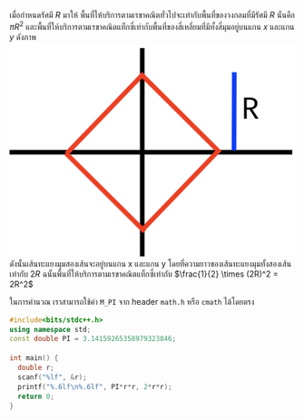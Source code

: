เมื่อกำหนดรัศมี $R$ มาให้ พื้นที่ให้บริการตามเรขาคณิตทั่วไปจะเท่ากับพื้นที่ของวงกลมที่มีรัศมี $R$ นั่นคือ $\pi R^2$ และพื้นที่ให้บริการตามเรขาคณิตแท็กซี่เท่ากับพื้นที่ของสี่เหลี่ยมที่มีทั้งสี่มุมอยู่บนแกน $x$ และแกน $y$ ดังภาพ
![](../media/0007/taxicab_circle.png)
ดังนั้นเส้นทะแยงมุมสองเส้นจะอยู่บนแกน x และแกน y โดยที่ความยาวของเส้นทะแยงมุมทั้งสองเส้นเท่ากับ $2R$ ฉนั้นพื้นที่ให้บริการตามเรขาคณิตแท็กซี่เท่ากับ $\frac{1}{2} \times (2R)^2 = 2R^2$

ในการคำนวณ เราสามารถใช้ค่า ```M_PI``` จาก header ```math.h``` หรือ ``cmath`` ได้โดยตรง

```cpp
#include<bits/stdc++.h>	
using namespace std;	
const double PI = 3.14159265358979323846;	

int main() {	  
  double r;	  
  scanf("%lf", &r);	  
  printf("%.6lf\n%.6lf", PI*r*r, 2*r*r);	  
  return 0;	
}
```
